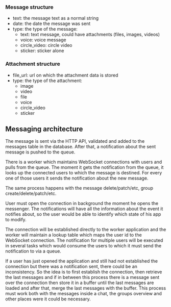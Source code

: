 
### Message structure
- text: the message text as a normal string 
- date: the date the message was sent 
- type: the type of the message:  
    - text: text message, could have attachments (files, images, videos)
    - voice: voice message 
    - circle_video: circle video  
    - sticker: sticker alone 


### Attachment structure 
- file_url: url on which the attachment data is stored 
- type: the type of the attachment:
    - image 
    - video 
    - file 
    - voice 
    - circle_video
    - sticker 


## Messaging architecture
The message is sent via the HTTP API, validated and added to the messages table 
in the database. After that, a notification about the sent message is pushed to the 
queue.

There is a worker which maintains WebSocket connections with users and pulls from 
the queue. The moment it gets the notification from the queue, it looks up the 
connected users to which the message is destined. For every one of those users it 
sends the notification about the new message.

The same process happens with the message delete/patch/etc, group 
create/delete/patch/etc.


User must open the connection in background the moment he opens the messenger. The 
notifications will have all the information about the event it notifies about, so 
the user would be able to identify which state of his app to modify. 

The connection will be established directly to the worker application and the worker 
will maintain a lookup table which maps the user id to the WebSocket connection. 
The notification for multiple users will be executed in several tasks which would 
consume the users to which it must send the notification to via a queue. 

If a user has just opened the application and still had not established the 
connection but there was a notification sent, there could be an inconsistency. 
So the idea is to first establish the connection, then retrieve the last messages 
and if in between this process there is a message sent over the connection then 
store it in a buffer until the last messages are loaded and after that, merge 
the last messages with the buffer. This process must work both with the messages 
inside a chat, the groups overview and other places were it could be necessary.


